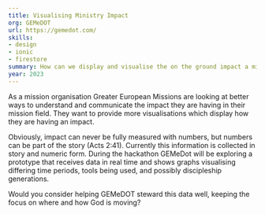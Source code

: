 ```yaml
---
title: Visualising Ministry Impact
org: GEMeDOT
url: https://gemedot.com/
skills:
- design
- ionic
- firestore
summary: How can we display and visualise the on the ground impact a ministry is having?
year: 2023
---
```


As a mission organisation Greater European Missions are looking at better ways to understand and communicate the impact they are having in their mission field. They want to provide more visualisations which display how they are having an impact.

Obviously, impact can never be fully measured with numbers, but numbers can be part of the story (Acts 2:41). Currently this information is collected in story and numeric form. During the hackathon GEMeDot will be exploring a prototype that receives data in real time and shows graphs visualising differing time periods, tools being used, and possibly discipleship generations.

Would you consider helping GEMeDOT steward this data well, keeping the focus on where and how God is moving?

